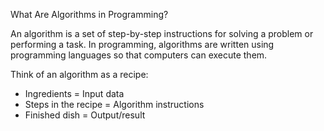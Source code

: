 What Are Algorithms in Programming?

An algorithm is a set of step-by-step instructions for solving a problem or performing a task.
In programming, algorithms are written using programming languages so that computers can execute them.

Think of an algorithm as a recipe:
- Ingredients = Input data
- Steps in the recipe = Algorithm instructions
- Finished dish = Output/result

